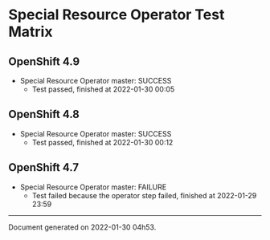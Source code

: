 
Special Resource Operator Test Matrix
=====================================

OpenShift 4.9
-------------



* Special Resource Operator master: SUCCESS
  - Test passed, finished at 2022-01-30 00:05

OpenShift 4.8
-------------



* Special Resource Operator master: SUCCESS
  - Test passed, finished at 2022-01-30 00:12

OpenShift 4.7
-------------



* Special Resource Operator master: FAILURE
  - Test failed because the operator step failed, finished at 2022-01-29 23:59

---
Document generated on 2022-01-30 04h53.
